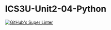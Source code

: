 # ICS3U-Unit2-04-Python
[![GitHub's Super Linter](https://github.com/Yiyun-Qin/ICS3U-Unit2-04-Python/workflows/GitHub's%20Super%20Linter/badge.svg)](https://github.com/Yiyun-Qin/ICS3U-Unit2-04-Python/actions)
